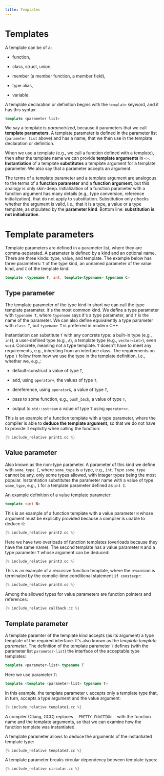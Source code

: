 ```yaml
---
title: Templates
---
```


# Templates

A template can be of a:

* function,

* class, struct, union,

* member (a member function, a member field),

* type alias,

* variable.

A template declaration or definition begins with the `template`
keyword, and it has this syntax:

```cpp
template <parameter list>
```

We say a template is *parametrized*, because it parameters that we
call **template parameters**.  A template parameter is defined in the
parameter list (`parameter list` above) and has a name, that we then
use in the template declaration or definition.

When we use a template (e.g., we call a function defined with a
template), then after the template name we can provide **template
arguments** in `<>`.  **Instantiation** of a template **substitutes**
a template argument for a template parameter.  We also say that a
parameter accepts an argument.

The terms of a template parameter and a template argument are
analogous to the terms of a **function parameter** and a **function
argument**, but this analogy is only skin-deep.  Initialization of a
function parameter with a function argument has many details (e.g.,
type conversion, reference initialization), that do not apply to
substitution.  Substitution only checks whether the argument is valid,
i.e., that it is a type, a value or a type template, as stipulated by
the **parameter kind**.  Bottom line: **substitution is not
initialization**.

# Template parameters

Template parameters are defined in a parameter list, where they are
comma-separated.  A parameter is defined by a kind and an optional
name.  There are three kinds: type, value, and template.  The example
below has three parameters: `T` of the type kind, an unnamed parameter
of the value kind, and `C` of the template kind.

```cpp
template <typename T, int, template<typename> typename C>
```

## Type parameter

The template parameter of the type kind in short we can call the type
template parameter.  It's the most common kind.  We define a type
parameter with `typename T`, where `typename` says it's a type
parameter, and `T` is the name of the parameter.  We can also define
equivalently a type parameter with `class T`, but `typename T` is
preferred in modern C++.

Instantiation can substitute `T` with any concrete type: a built-in
type (e.g., `int`), a user-defined type (e.g., `A`), a template type
(e.g., `vector<int>`), even `void`.  Concrete, meaning not a type
template.  `T` doesn't have to meet any requirements, e.g., inheriting
from an interface class.  The requirements on type `T` follow from how
we use the type in the template definition, i.e., whether we, e.g.,:

* default-construct a value of type `T`,

* add, using `operator+`, the values of type `T`,

* dereference, using `operator&`, a value of type `T`,

* pass to some function, e.g., `push_back`, a value of type `T`,

* output to `std::ostream` a value of type `T` using `operator<<`.

This is an example of a function template with a type parameter, where
the compiler is able to **deduce the template argument**, so that we
do not have to provide it explictly when calling the function:

```cpp
{% include_relative print1.cc %}
```

## Value parameter

Also known as the non-type parameter.  A parameter of this kind we
define with `some_type I`, where `some_type` is a type, e.g., `int`.
Type `some_type` cannot be any, only some types allowed, with integer
types being the most popular.  Instantiation substitutes the parameter
name with a value of type `some_type`, e.g., `1` for a template
parameter defined as `int I`.

An example definition of a value template parameter:

```cpp
template <int N>
```

This is an example of a function template with a value parameter `N`
whose argument must be explicitly provided because a compiler is
unable to deduce it:

```cpp
{% include_relative print2.cc %}
```

Here we have two overloads of function templates (overloads because
they have the same name).  The second template has a value parameter
`N` and a type parameter `T` whose argument can be deduced:

```cpp
{% include_relative print3.cc %}
```

This is an example of a recursive function template, where the
recursion is terminated by the compile-time conditional statement `if
constexpr`:

```cpp
{% include_relative print4.cc %}
```

Among the allowed types for value parameters are function pointers and
references:

```cpp
{% include_relative callback.cc %}
```

## Template parameter

A template paramter of the template kind accepts (as its argument) a
type template of the required interface.  It's also known as the
*template template parameter*.  The definition of the template
parameter `T` defines (with the parameter list `parameter-list`) the
interface of the acceptable type templates:

```cpp
template <parameter-list> typename T
```

Here we use parameter `T`:

```cpp
template <template <parameter-list> typename T>
```

In this example, the template parameter `C` accepts only a template
type that, in turn, accepts a type argument and the value argument:

```cpp
{% include_relative template1.cc %}
```

A compiler (Clang, GCC) replaces `__PRETTY_FUNCTION__` with the
function name and the template arguments, so that we can examine how
the function template was instantiated.

A template parameter allows to deduce the arguments of the
instantiated template type:

```cpp
{% include_relative template2.cc %}
```

A template parameter breaks circular dependency between template
types:

```cpp
{% include_relative circular.cc %}
```

<!-- LocalWords: lvalue lvalues rvalue -->
